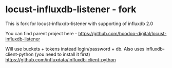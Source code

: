 # locust-influxdb-listener - fork
This is fork for locust-influxdb-listener with supporting of influxdb 2.0

You can find parent project here - https://github.com/hoodoo-digital/locust-influxdb-listener

Will use buckets + tokens instead login/password + db. 
Also uses influxdb-client-python (you need to install it first)
https://github.com/influxdata/influxdb-client-python
